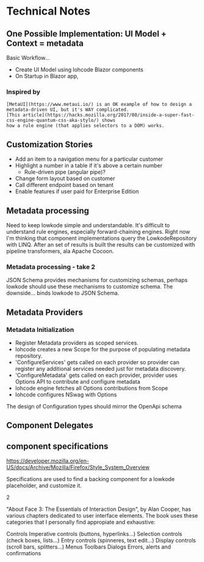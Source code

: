 ﻿# Technical Notes

## One Possible Implementation: UI Model + Context = metadata

Basic Workflow...
- Create UI Model using lohcode Blazor components
- On Startup in Blazor app, 

### Inspired by
	[MetaUI](https://www.metaui.io/) is an OK example of how to design a metadata-driven UI, but it's WAY complicated.
	[This article](https://hacks.mozilla.org/2017/08/inside-a-super-fast-css-engine-quantum-css-aka-stylo/) shows 
	how a rule engine (that applies selectors to a DOM) works.
	
## Customization Stories
- Add an item to a navigation menu for a particular customer
- Highlight a number in a table if it's above a certain number
	- Rule-driven pipe (angular pipe)?
- Change form layout based on customer
- Call different endpoint based on tenant
- Enable features if user paid for Enterprise Edition

## Metadata processing
Need to keep lowkode simple and understandable.
It's difficult to understand rule engines, especially forward-chaining engines.
Right now I'm thinking that component implementations query the LowkodeRepository with LINQ.
After an set of results is built the results can be customized with pipeline transformers, ala Apache Cocoon.

### Metadata processing - take 2
JSON Schema provides mechanisms for customizing schemas, perhaps lowkode should use these mechanisms to customize schema.
The downside... binds lowkode to JSON Schema.

## Metadata Providers

### Metadata Initialization
+ Register Metadata providers as scoped services.
+ lohcode creates a new Scope for the purpose of populating metadata repository.
+ 'ConfigureServices' gets called on each provider so provider can register any additional services needed just for metadata discovery.
+ 'ConfigureMetadata' gets called on each provider, provider uses Options API to contribute and configure metadata
+ lohcode engine fetches all Options contributions from Scope
+ lohcode configures NSwag with Options

The design of Configuration types should mirror the OpenApi schema

## Component Delegates

## component specifications

https://developer.mozilla.org/en-US/docs/Archive/Mozilla/Firefox/Style_System_Overview

Specifications are used to find a backing component for a lowkode placeholder, and customize it.




2

"About Face 3: The Essentials of Interaction Design", by Alan Cooper, has various chapters dedicated to user interface elements. The book uses these categories that I personally find appropiate and exhaustive:

Controls
Imperative controls (buttons, hyperlinks...)
Selection controls (check boxes, lists...)
Entry controls (spinneres, text edit...)
Display controls (scroll bars, splitters...)
Menus
Toolbars
Dialogs
Errors, alerts and confirmations